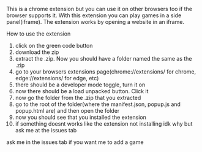 This is a chrome extension but you can use it on other browsers too if the browser supports it.
With this extension you can play games in a side panel(iframe).
The extension works by opening a website in an iframe.
                                                                                                                                                                                                                                                                                                                                                                                                                
How to use the extension

1. click on the green code button
2. download the zip 
3. extract the .zip. Now you should have a folder named the same as the .zip
4. go to your browsers extensions page(chrome://extensions/ for chrome, edge://extensions/ for edge, etc)
5. there should be a developer mode toggle, turn it on
6. now there should be a load unpacked button. Click it
7. now go the folder from the .zip that you extracted
8. go to the root of the folder(where the manifest.json, popup.js and popup.html are) and then open the folder
9. now you should see that you installed the extension
10. if something doesnt works like the extension not installing idk why but ask me at the issues tab

ask me in the issues tab if you want me to add a game
